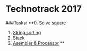 Technotrack 2017
==========
###Tasks:
**0. Solve square
1. [String sorting](https://github.com/detininroman/Technotrack/tree/master/Shakespeare) 
2. [Stack](https://github.com/detininroman/Technotrack/tree/master/Stack) 
3. [Asembler & Processor](https://github.com/detininroman/Technotrack/tree/master/Processor) **